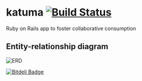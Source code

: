 # katuma [![Build Status](https://travis-ci.org/coopdevs/katuma.png?branch=develop)](https://travis-ci.org/coopdevs/katuma)

Ruby on Rails app to foster collaborative consumption

## Entity-relationship diagram

![ERD](./doc/erd.png?raw=true)


[![Bitdeli Badge](https://d2weczhvl823v0.cloudfront.net/coopdevs/katuma/trend.png)](https://bitdeli.com/free "Bitdeli Badge")

